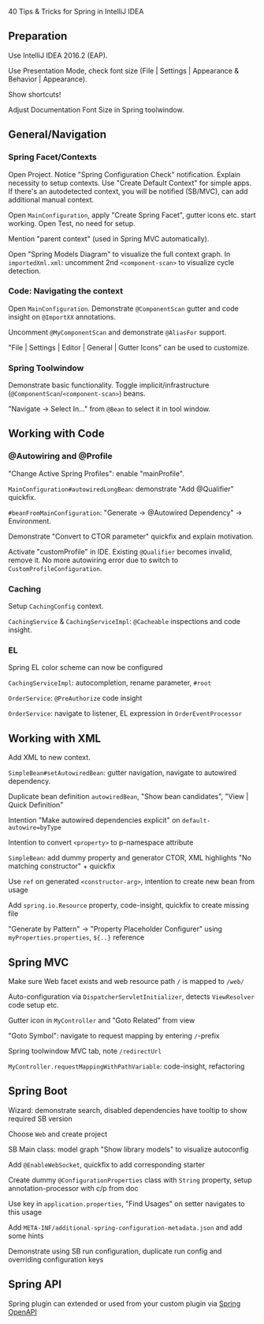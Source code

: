 40 Tips & Tricks for Spring in IntelliJ IDEA

## Preparation
Use IntelliJ IDEA 2016.2 (EAP).

Use Presentation Mode, check font size (File | Settings | Appearance & Behavior | Appearance).

Show shortcuts!

Adjust Documentation Font Size in Spring toolwindow.



## General/Navigation

### Spring Facet/Contexts
Open Project. Notice "Spring Configuration Check" notification.
Explain necessity to setup contexts. Use "Create Default Context" for simple apps.
If there's an autodetected context, you will be notified (SB/MVC), can add additional manual context.

Open `MainConfiguration`, apply "Create Spring Facet", gutter icons etc. start working.
Open Test, no need for setup.

Mention "parent context" (used in Spring MVC automatically).

Open "Spring Models Diagram" to visualize the full context graph.
In `importedXml.xml`: uncomment 2nd `<component-scan>` to visualize cycle detection.

### Code: Navigating the context
Open `MainConfiguration`. Demonstrate `@ComponentScan` gutter and code insight on `@ImportXX` annotations.

Uncomment `@MyComponentScan` and demonstrate `@AliasFor` support.

"File | Settings | Editor | General | Gutter Icons" can be used to customize.


### Spring Toolwindow
Demonstrate basic functionality. Toggle implicit/infrastructure (`@ComponentScan`/`<component-scan>`) beans.

"Navigate -> Select In..." from `@Bean` to select it in tool window.



## Working with Code

### @Autowiring and @Profile
"Change Active Spring Profiles": enable "mainProfile".

`MainConfiguration#autowiredLongBean`: demonstrate "Add @Qualifier" quickfix.

`#beanFromMainConfiguration`: "Generate -> @Autowired Dependency" -> Environment.

Demonstrate "Convert to CTOR parameter" quickfix and explain motivation.

Activate "customProfile" in IDE. Existing `@Qualifier` becomes invalid, remove it.
No more autowiring error due to switch to `CustomProfileConfiguration`.


### Caching
Setup `CachingConfig` context.

`CachingService` & `CachingServiceImpl`: `@Cacheable` inspections and code insight.


### EL
Spring EL color scheme can now be configured

`CachingServiceImpl`: autocompletion, rename parameter, `#root`

`OrderService`: `@PreAuthorize` code insight

`OrderService`: navigate to listener, EL expression in `OrderEventProcessor`



## Working with XML
Add XML to new context.

`SimpleBean#setAutowiredBean`: gutter navigation, navigate to autowired dependency.

Duplicate bean definition `autowiredBean`, "Show bean candidates", "View | Quick Definition"

Intention "Make autowired dependencies explicit" on `default-autowire=byType`

Intention to convert `<property>` to p-namespace attribute

`SimpleBean`: add dummy property and generator CTOR, XML highlights "No matching constructor" + quickfix

Use `ref` on generated `<constructor-arg>`, intention to create new bean from usage

Add `spring.io.Resource` property, code-insight, quickfix to create missing file


"Generate by Pattern" -> "Property Placeholder Configurer" using `myProperties.properties`, `${..}` reference



## Spring MVC
Make sure Web facet exists and web resource path `/` is mapped to `/web/`

Auto-configuration via `DispatcherServletInitializer`, detects `ViewResolver` code setup etc.

Gutter icon in `MyController` and "Goto Related" from view

"Goto Symbol": navigate to request mapping by entering `/`-prefix

Spring toolwindow MVC tab, note `/redirectUrl`

`MyController.requestMappingWithPathVariable`: code-insight, refactoring




## Spring Boot
Wizard: demonstrate search, disabled dependencies have tooltip to show required SB version

Choose `Web` and create project

SB Main class: model graph "Show library models" to visualize autoconfig

Add `@EnableWebSocket`, quickfix to add corresponding starter

Create dummy `@ConfigurationProperties` class with `String` property, setup annotation-processor with c/p from doc

Use key in `application.properties`, "Find Usages" on setter navigates to this usage

Add `META-INF/additional-spring-configuration-metadata.json` and add some hints

Demonstrate using SB run configuration, duplicate run config and overriding configuration keys



## Spring API
Spring plugin can extended or used from your custom plugin via [Spring OpenAPI](http://www.jetbrains.org/intellij/sdk/docs/reference_guide/frameworks_and_external_apis/spring_api.html)
